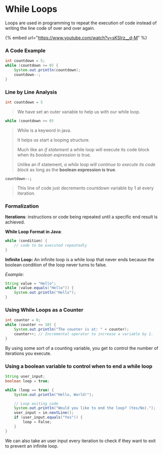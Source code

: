 # While Loops

Loops are used in programming to repeat the execution of code instead of writing the line code of over and over again.

{% embed url="https://www.youtube.com/watch?v=sKSIrz__d-M" %}

### A Code Example

```java
int countdown = 5; 
while (countdown >= 0) {
    System.out.println(countdown);
    countdown--;
}
```

### Line by Line Analysis

```java
int countdown = 5
```

> We have set an outer variable to help us with our while loop.

```java
while (countdown >= 0)
```

> While is a keyword in java.
>
> It helps us start a looping structure.
>
> Much like an _if statement_ a while loop will execute its code block when its _boolean expression_ is true.
>
> Unlike an if statement, _a while loop will continue to execute its code block_ as long as the **boolean expression is true**.

```
countdown--;
```

> This line of code just decrements countdown variable by 1 at every iteration.

### Formalization

**Iterations**: instructions or code being repeated until a specific end result is achieved.

**While Loop Format in Java**:

```java
while (condition) {
    // code to be executed repeatedly
}
```

**Infinite Loop:** An infinite loop is a while loop that never ends because the boolean condition of the loop never turns to false.

_Example:_

```java
String value = "Hello";
while (value.equals("Hello")) {
    System.out.println("Hello");
}
```

### Using While Loops as a Counter

```java
int counter = 0;
while (counter <= 10) {
    System.out.println("The counter is at: " + counter);
    counter++; // Incremental operator to increase a variable by 1.
}
```

By using some sort of a counting variable, you get to control the number of iterations you execute.

### Using a boolean variable to control when to end a while loop

```java
String user_input;
boolean loop = true;

while (loop == true) {
    System.out.println("Hello, World!");

    // Loop exiting code
    System.out.println("Would you like to end the loop? (Yes/No).");
    user_input = in.nextLine();
    if (user_input.equals("Yes")) {
        loop = False;
    }
}
```

We can also take an user input every iteration to check if they want to exit to prevent an infinite loop.
